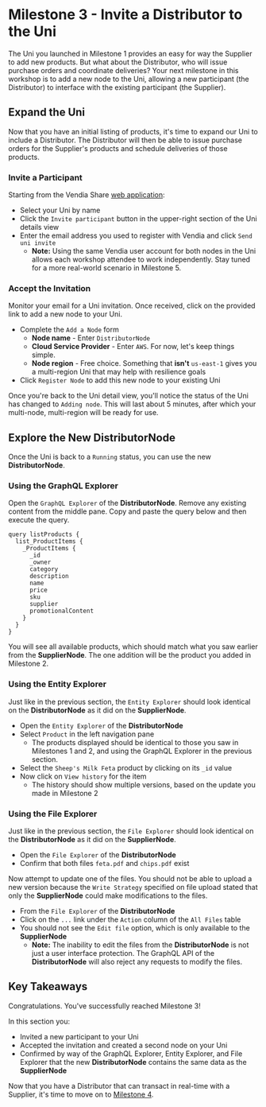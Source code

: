 # Milestone 3 - Invite a Distributor to the Uni
The Uni you launched in Milestone 1 provides an easy for way the Supplier to add new products.  But what about the Distributor, who will issue purchase orders and coordinate deliveries? Your next milestone in this workshop is to add a new node to the Uni, allowing a new participant (the Distributor) to interface with the existing participant (the Supplier).

## Expand the Uni
Now that you have an initial listing of products, it's time to expand our Uni to include a Distributor.  The Distributor will then be able to issue purchase orders for the Supplier's products and schedule deliveries of those products.

### Invite a Participant
Starting from the Vendia Share [web application](https://share.vendia.net/):

* Select your Uni by name
* Click the `Invite participant` button in the upper-right section of the Uni details view
* Enter the email address you used to register with Vendia and click `Send uni invite`
  * **Note:** Using the same Vendia user account for both nodes in the Uni allows each workshop attendee to work independently.  Stay tuned for a more real-world scenario in Milestone 5.

### Accept the Invitation
Monitor your email for a Uni invitation.  Once received, click on the provided link to add a new node to your Uni.

* Complete the `Add a Node` form
  * **Node name** - Enter `DistributorNode`
  * **Cloud Service Provider** - Enter `AWS`.  For now, let's keep things simple.
  * **Node region** - Free choice.  Something that **isn't** `us-east-1` gives you a multi-region Uni that may help with resilience goals
* Click `Register Node` to add this new node to your existing Uni

Once you're back to the Uni detail view, you'll notice the status of the Uni has changed to `Adding node`.  This will last about 5 minutes, after which your multi-node, multi-region will be ready for use.

## Explore the New DistributorNode
Once the Uni is back to a `Running` status, you can use the new **DistributorNode**.

### Using the GraphQL Explorer

Open the `GraphQL Explorer` of the **DistributorNode**. Remove any existing content from the middle pane.  Copy and paste the query below and then execute the query.

```
query listProducts {
  list_ProductItems {
    _ProductItems {
      _id
      _owner
      category
      description
      name
      price
      sku
      supplier
      promotionalContent
    }
  }
}
```

You will see all available products, which should match what you saw earlier from the **SupplierNode**.  The one addition will be the product you added in Milestone 2.

### Using the Entity Explorer

Just like in the previous section, the `Entity Explorer` should look identical on the **DistributorNode** as it did on the **SupplierNode**.

* Open the `Entity Explorer` of the **DistributorNode**
* Select `Product` in the left navigation pane
  * The products displayed should be identical to those you saw in Milestones 1 and 2, and using the GraphQL Explorer in the previous section.
* Select the `Sheep's Milk Feta` product by clicking on its `_id` value
* Now click on `View history` for the item
  * The history should show multiple versions, based on the update you made in Milestone 2

### Using the File Explorer
Just like in the previous section, the `File Explorer` should look identical on the **DistributorNode** as it did on the **SupplierNode**.

* Open the `File Explorer` of the **DistributorNode**
* Confirm that both files `feta.pdf` and `chips.pdf` exist

Now attempt to update one of the files.  You should not be able to upload a new version because the `Write Strategy` specified on file upload stated that only the **SupplierNode** could make modifications to the files.

* From the `File Explorer` of the **DistributorNode**
* Click on the `...` link under the `Action` column of the `All Files` table
* You should not see the `Edit file` option, which is only available to the **SupplierNode**
  * **Note:** The inability to edit the files from the **DistributorNode** is not just a user interface protection.  The GraphQL API of the **DistributorNode** will also reject any requests to modify the files.

## Key Takeaways
Congratulations.  You've successfully reached Milestone 3!

In this section you:

* Invited a new participant to your Uni 
* Accepted the invitation and created a second node on your Uni 
* Confirmed by way of the GraphQL Explorer, Entity Explorer, and File Explorer that the new **DistributorNode** contains the same data as the **SupplierNode**

Now that you have a Distributor that can transact in real-time with a Supplier, it's time to move on to [Milestone 4](README-Milestone4.md).

